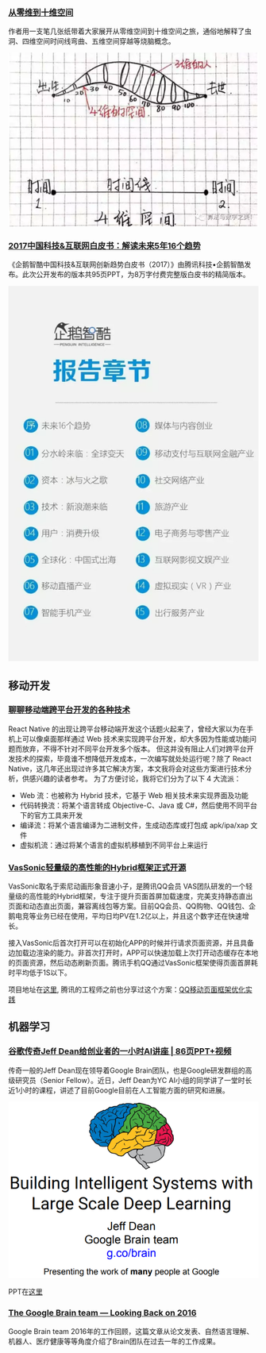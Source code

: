 ### [从零维到十维空间](http://mp.weixin.qq.com/s/kuBE03W2XT8OQN862Prarw)

作者用一支笔几张纸带着大家展开从零维空间到十维空间之旅，通俗地解释了虫洞、四维空间时间线弯曲、五维空间穿越等烧脑概念。

![](./Images/wk9/1.png)

### [2017中国科技&互联网白皮书：解读未来5年16个趋势](https://36kr.com/p/5061678.html)

《企鹅智酷中国科技&互联网创新趋势白皮书（2017）》由腾讯科技•企鹅智酷发布。此次公开发布的版本共95页PPT，为8万字付费完整版白皮书的精简版本。

![](./Images/wk9/3.jpeg)

## 移动开发

### [聊聊移动端跨平台开发的各种技术](http://imweb.io/topic/5552c6f9cc7839da4c940459)

React Native 的出现让跨平台移动端开发这个话题火起来了，曾经大家以为在手机上可以像桌面那样通过 Web 技术来实现跨平台开发，却大多因为性能或功能问题而放弃，不得不针对不同平台开发多个版本。
但这并没有阻止人们对跨平台开发技术的探索，毕竟谁不想降低开发成本，一次编写就处处运行呢？除了 React Native，这几年还出现过许多其它解决方案，本文我将会对这些方案进行技术分析，供感兴趣的读者参考。
为了方便讨论，我将它们分为了以下 4 大流派：
- Web 流：也被称为 Hybrid 技术，它基于 Web 相关技术来实现界面及功能
- 代码转换流：将某个语言转成 Objective-C、Java 或 C#，然后使用不同平台下的官方工具来开发
- 编译流：将某个语言编译为二进制文件，生成动态库或打包成 apk/ipa/xap 文件
- 虚拟机流：通过将某个语言的虚拟机移植到不同平台上来运行

### [VasSonic轻量级的高性能的Hybrid框架正式开源](http://mp.weixin.qq.com/s/yqMq8AdnmA_ZxxSvHfF-dg)

VasSonic取名于索尼动画形象音速小子，是腾讯QQ会员 VAS团队研发的一个轻量级的高性能的Hybrid框架，专注于提升页面首屏加载速度，完美支持静态直出页面和动态直出页面，兼容离线包等方案。目前QQ会员、QQ购物、QQ钱包、企鹅电竞等业务已经在使用，平均日均PV在1.2亿以上，并且这个数字还在快速增长。

接入VasSonic后首次打开可以在初始化APP的时候并行请求页面资源，并且具备边加载边渲染的能力。非首次打开时，APP可以快速加载上次打开动态缓存在本地的页面资源，然后动态刷新页面。腾讯手机QQ通过VasSonic框架使得页面首屏耗时平均低于1S以下。

项目地址在[这里](https://github.com/Tencent/vassonic), 腾讯的工程师之前也分享过这个方案：[QQ移动页面框架优化实践](http://ppt.geekbang.org/slide/show/862)

## 机器学习

### [谷歌传奇Jeff Dean给创业者的一小时AI讲座 | 86页PPT+视频](http://mp.weixin.qq.com/s/Qz4NoX5VEjgCVryHAIWBFw)

传奇一般的Jeff Dean现在领导着Google Brain团队，也是Google研发群组的高级研究员（Senior Fellow）。近日，Jeff Dean为YC AI小组的同学讲了一堂时长近1小时的课程，讲述了目前Google目前在人工智能方面的研究和进展。

![](./Images/wk9/5.png)

PPT在[这里](https://pan.baidu.com/s/1pLC1aaR)

### [The Google Brain team — Looking Back on 2016](https://research.googleblog.com/2017/01/the-google-brain-team-looking-back-on.html)

Google Brain team 2016年的工作回顾，这篇文章从论文发表、自然语言理解、机器人、医疗健康等等角度介绍了Brain团队在过去一年的工作成果。